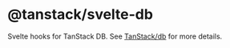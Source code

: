 # @tanstack/svelte-db

Svelte hooks for TanStack DB. See [TanStack/db](https://github.com/TanStack/db) for more details.
